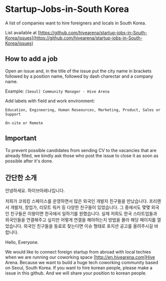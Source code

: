 # Startup-Jobs-in-South Korea
A list of companies want to hire foreigners and locals in South Korea. 

List available at [https://github.com/hivearena/startup-jobs-in-South-Korea/issues](https://github.com/hivearena/startup-jobs-in-South-Korea/issues)

## How to add a job

Open an issue and, in the title of the issue put the city name in brackets followed by a position name, followed by dash charectar and a company name.

Example: ```[Seoul] Community Manager - Hive Arena```

Add labels with field and work environment: 
```
Education, Engineering, Human Reseources, Marketing, Product, Sales or Support

On-site or Remote
```
## Important

To prevent possible candidates from sending CV to the vacancies that are already filled, we kindly ask those who post the issue to close it as soon as possible after it's done.

## 간단한 소개

안녕하세요. 하이브아레나입니다.

저희가 코워킹 스페이스를 운영하면서 많은 외국인 개발자 친구들을 만났습니다. 프리랜서 개발자, 창업가, 리모트 워커 등 다양한 친구들이 있었습니다. 그 중에서도 몇몇 외국인 친구들은 이왕이면 한국에서 일하기를 원했습니다. 실제 저희도 한국 스타트업들과 외국인들을 연결해주고 싶지만 어떻게 연결을 해야하는지 방법을 몰라 해당 페이지를 열었습니다. 외국인 친구들을 동료로 찾는다면 이슈 형태로 포지션 공고를 올려주시길 바랍니다.

Hello, Everyone. 

We would like to connect foreign startup from abroad with local techies when we are running our coworking space [http://en.hivearena.com]Hive Arena. Because we want to build a huge tech coworking community based on Seoul, South Korea. If you want to hire korean people, please make a issue in this github. And we will share your position to korean people.  

